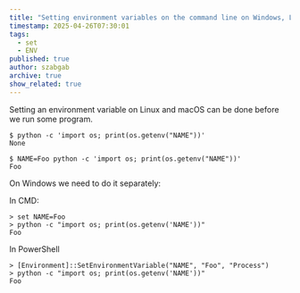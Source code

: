 ```yaml
---
title: "Setting environment variables on the command line on Windows, Linux, macOS"
timestamp: 2025-04-26T07:30:01
tags:
  - set
  - ENV
published: true
author: szabgab
archive: true
show_related: true
---
```


Setting an environment variable on Linux and macOS can be done before we run some program.

```
$ python -c 'import os; print(os.getenv("NAME"))'
None

$ NAME=Foo python -c 'import os; print(os.getenv("NAME"))'
Foo
```


On Windows we need to do it separately:

In CMD:

```
> set NAME=Foo
> python -c "import os; print(os.getenv('NAME'))"
Foo
```

In PowerShell


```
> [Environment]::SetEnvironmentVariable("NAME", "Foo", "Process")
> python -c "import os; print(os.getenv('NAME'))"
Foo
```
